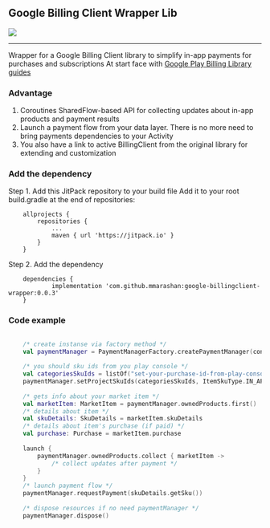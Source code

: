 ## Google Billing Client Wrapper Lib

[![](https://jitpack.io/v/mmarashan/google-billingclient-wrapper.svg)](https://jitpack.io/#mmarashan/google-billingclient-wrapper)
____
Wrapper for a Google Billing Client library to simplify in-app payments for purchases and subscriptions
At start face with [Google Play Billing Library guides](https://developer.android.com/google/play/billing/integrate)

### Advantage
1. Coroutines SharedFlow-based API for collecting updates about in-app products and payment results  
2. Launch a payment flow from your data layer. There is no more need to bring payments dependencies to your Activity
3. You also have a link to active BillingClient from the original library for extending and customization

### Add the dependency
Step 1. Add this JitPack repository to your build file 
Add it to your root build.gradle at the end of repositories:
```
    allprojects {
        repositories {
            ...
            maven { url 'https://jitpack.io' }
        }
    }
```
Step 2. Add the dependency
```
    dependencies {
            implementation 'com.github.mmarashan:google-billingclient-wrapper:0.0.3'
    }
```

### Code example

```kotlin

    /* create instanse via factory method */
    val paymentManager = PaymentManagerFactory.createPaymentManager(context = context)
    
    /* you should sku ids from you play console */
    val categoriesSkuIds = listOf("set-your-purchase-id-from-play-console")
    paymentManager.setProjectSkuIds(categoriesSkuIds, ItemSkuType.IN_APP)
        
    /* gets info about your market item */
    val marketItem: MarketItem = paymentManager.ownedProducts.first() 
    /* details about item */
    val skuDetails: SkuDetails = marketItem.skuDetails
    /* details about item's purchase (if paid) */
    val purchase: Purchase = marketItem.purchase
    
    launch {
        paymentManager.ownedProducts.collect { marketItem ->
            /* collect updates after payment */
        }
    }
    /* launch payment flow */
    paymentManager.requestPayment(skuDetails.getSku())
    
    /* dispose resources if no need paymentManager */
    paymentManager.dispose()
```
